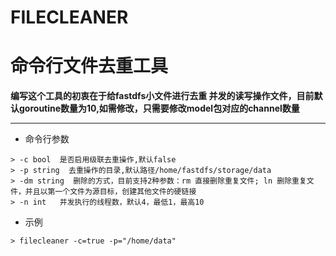 # FILECLEANER
# 命令行文件去重工具

**编写这个工具的初衷在于给fastdfs小文件进行去重
并发的读写操作文件，目前默认goroutine数量为10,如需修改，只需要修改model包对应的channel数量**
* * * 
* 命令行参数
```
> -c bool  是否启用级联去重操作,默认false  
> -p string  去重操作的目录,默认路径/home/fastdfs/storage/data  
> -dm string  删除的方式，目前支持2种参数：rm 直接删除重复文件; ln 删除重复文件，并且以第一个文件为源目标，创建其他文件的硬链接
> -n int   并发执行的线程数，默认4，最低1，最高10
```
* 示例  
```
> filecleaner -c=true -p="/home/data"
```

